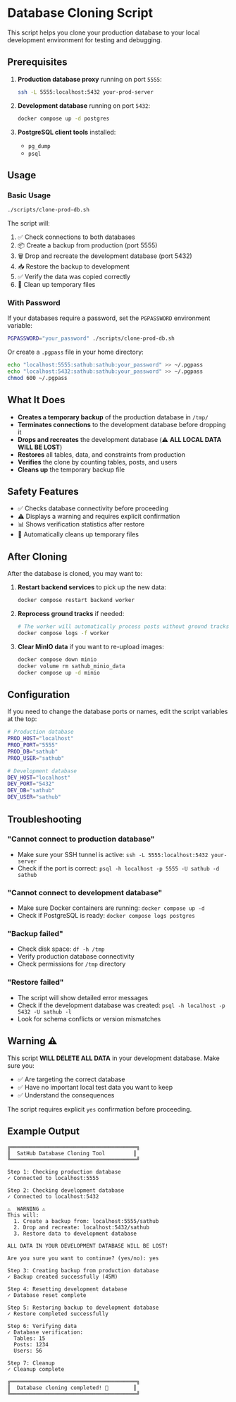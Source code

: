 # Database Cloning Script

This script helps you clone your production database to your local development environment for testing and debugging.

## Prerequisites

1. **Production database proxy** running on port `5555`:

   ```bash
   ssh -L 5555:localhost:5432 your-prod-server
   ```

2. **Development database** running on port `5432`:

   ```bash
   docker compose up -d postgres
   ```

3. **PostgreSQL client tools** installed:
   - `pg_dump`
   - `psql`

## Usage

### Basic Usage

```bash
./scripts/clone-prod-db.sh
```

The script will:

1. ✅ Check connections to both databases
2. 📦 Create a backup from production (port 5555)
3. 🗑️ Drop and recreate the development database (port 5432)
4. 📥 Restore the backup to development
5. ✅ Verify the data was copied correctly
6. 🧹 Clean up temporary files

### With Password

If your databases require a password, set the `PGPASSWORD` environment variable:

```bash
PGPASSWORD="your_password" ./scripts/clone-prod-db.sh
```

Or create a `.pgpass` file in your home directory:

```bash
echo "localhost:5555:sathub:sathub:your_password" >> ~/.pgpass
echo "localhost:5432:sathub:sathub:your_password" >> ~/.pgpass
chmod 600 ~/.pgpass
```

## What It Does

- **Creates a temporary backup** of the production database in `/tmp/`
- **Terminates connections** to the development database before dropping it
- **Drops and recreates** the development database (⚠️ **ALL LOCAL DATA WILL BE LOST**)
- **Restores** all tables, data, and constraints from production
- **Verifies** the clone by counting tables, posts, and users
- **Cleans up** the temporary backup file

## Safety Features

- ✅ Checks database connectivity before proceeding
- ⚠️ Displays a warning and requires explicit confirmation
- 📊 Shows verification statistics after restore
- 🧹 Automatically cleans up temporary files

## After Cloning

After the database is cloned, you may want to:

1. **Restart backend services** to pick up the new data:

   ```bash
   docker compose restart backend worker
   ```

2. **Reprocess ground tracks** if needed:

   ```bash
   # The worker will automatically process posts without ground tracks
   docker compose logs -f worker
   ```

3. **Clear MinIO data** if you want to re-upload images:
   ```bash
   docker compose down minio
   docker volume rm sathub_minio_data
   docker compose up -d minio
   ```

## Configuration

If you need to change the database ports or names, edit the script variables at the top:

```bash
# Production database
PROD_HOST="localhost"
PROD_PORT="5555"
PROD_DB="sathub"
PROD_USER="sathub"

# Development database
DEV_HOST="localhost"
DEV_PORT="5432"
DEV_DB="sathub"
DEV_USER="sathub"
```

## Troubleshooting

### "Cannot connect to production database"

- Make sure your SSH tunnel is active: `ssh -L 5555:localhost:5432 your-server`
- Check if the port is correct: `psql -h localhost -p 5555 -U sathub -d sathub`

### "Cannot connect to development database"

- Make sure Docker containers are running: `docker compose up -d`
- Check if PostgreSQL is ready: `docker compose logs postgres`

### "Backup failed"

- Check disk space: `df -h /tmp`
- Verify production database connectivity
- Check permissions for `/tmp` directory

### "Restore failed"

- The script will show detailed error messages
- Check if the development database was created: `psql -h localhost -p 5432 -U sathub -l`
- Look for schema conflicts or version mismatches

## Warning ⚠️

This script **WILL DELETE ALL DATA** in your development database. Make sure you:

- ✅ Are targeting the correct database
- ✅ Have no important local test data you want to keep
- ✅ Understand the consequences

The script requires explicit `yes` confirmation before proceeding.

## Example Output

```
╔════════════════════════════════════════╗
║  SatHub Database Cloning Tool         ║
╚════════════════════════════════════════╝

Step 1: Checking production database
✓ Connected to localhost:5555

Step 2: Checking development database
✓ Connected to localhost:5432

⚠️  WARNING ⚠️
This will:
  1. Create a backup from: localhost:5555/sathub
  2. Drop and recreate: localhost:5432/sathub
  3. Restore data to development database

ALL DATA IN YOUR DEVELOPMENT DATABASE WILL BE LOST!

Are you sure you want to continue? (yes/no): yes

Step 3: Creating backup from production database
✓ Backup created successfully (45M)

Step 4: Resetting development database
✓ Database reset complete

Step 5: Restoring backup to development database
✓ Restore completed successfully

Step 6: Verifying data
✓ Database verification:
  Tables: 15
  Posts: 1234
  Users: 56

Step 7: Cleanup
✓ Cleanup complete

╔════════════════════════════════════════╗
║  Database cloning completed! 🎉        ║
╚════════════════════════════════════════╝
```
